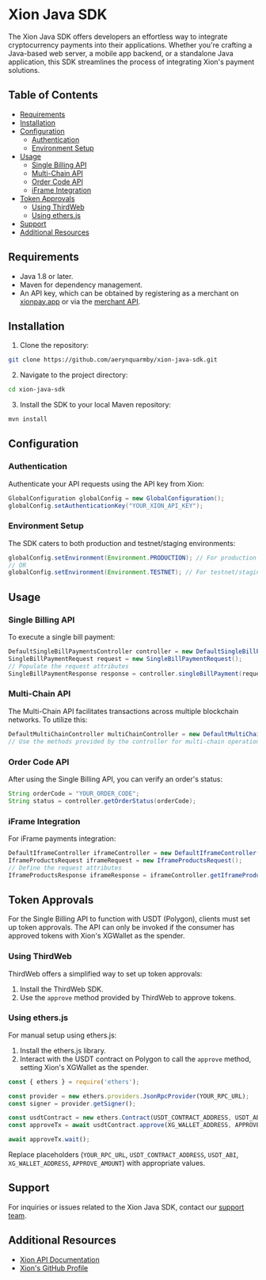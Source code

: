 # Xion Java SDK

The Xion Java SDK offers developers an effortless way to integrate cryptocurrency payments into their applications. Whether you're crafting a Java-based web server, a mobile app backend, or a standalone Java application, this SDK streamlines the process of integrating Xion's payment solutions.

## Table of Contents

- [Requirements](#requirements)
- [Installation](#installation)
- [Configuration](#configuration)
  - [Authentication](#authentication)
  - [Environment Setup](#environment-setup)
- [Usage](#usage)
  - [Single Billing API](#single-billing-api)
  - [Multi-Chain API](#multi-chain-api)
  - [Order Code API](#order-code-api)
  - [iFrame Integration](#iframe-integration)
- [Token Approvals](#token-approvals)
  - [Using ThirdWeb](#using-thirdweb)
  - [Using ethers.js](#using-ethersjs)
- [Support](#support)
- [Additional Resources](#additional-resources)

## Requirements

- Java 1.8 or later.
- Maven for dependency management.
- An API key, which can be obtained by registering as a merchant on [xionpay.app](https://xionpay.app) or via the [merchant API](https://www.apimatic.io/apidocs/xionglobal/v/2_0_0#/java/api-endpoints/merchant/register-sub-merchant).

## Installation

1. Clone the repository:
```bash
git clone https://github.com/aerynquarmby/xion-java-sdk.git
```

2. Navigate to the project directory:
```bash
cd xion-java-sdk
```

3. Install the SDK to your local Maven repository:
```bash
mvn install
```

## Configuration

### Authentication

Authenticate your API requests using the API key from Xion:
```java
GlobalConfiguration globalConfig = new GlobalConfiguration();
globalConfig.setAuthenticationKey("YOUR_XION_API_KEY");
```

### Environment Setup

The SDK caters to both production and testnet/staging environments:
```java
globalConfig.setEnvironment(Environment.PRODUCTION); // For production
// OR
globalConfig.setEnvironment(Environment.TESTNET); // For testnet/staging
```

## Usage

### Single Billing API

To execute a single bill payment:
```java
DefaultSingleBillPaymentsController controller = new DefaultSingleBillPaymentsController(globalConfig);
SingleBillPaymentRequest request = new SingleBillPaymentRequest();
// Populate the request attributes
SingleBillPaymentResponse response = controller.singleBillPayment(request);
```

### Multi-Chain API

The Multi-Chain API facilitates transactions across multiple blockchain networks. To utilize this:
```java
DefaultMultiChainController multiChainController = new DefaultMultiChainController(globalConfig);
// Use the methods provided by the controller for multi-chain operations
```

### Order Code API

After using the Single Billing API, you can verify an order's status:
```java
String orderCode = "YOUR_ORDER_CODE";
String status = controller.getOrderStatus(orderCode);
```

### iFrame Integration

For iFrame payments integration:
```java
DefaultIframeController iframeController = new DefaultIframeController(globalConfig);
IframeProductsRequest iframeRequest = new IframeProductsRequest();
// Define the request attributes
IframeProductsResponse iframeResponse = iframeController.getIframeProducts(iframeRequest);
```

## Token Approvals

For the Single Billing API to function with USDT (Polygon), clients must set up token approvals. The API can only be invoked if the consumer has approved tokens with Xion's XGWallet as the spender.

### Using ThirdWeb

ThirdWeb offers a simplified way to set up token approvals:
1. Install the ThirdWeb SDK.
2. Use the `approve` method provided by ThirdWeb to approve tokens.

### Using ethers.js

For manual setup using ethers.js:
1. Install the ethers.js library.
2. Interact with the USDT contract on Polygon to call the `approve` method, setting Xion's XGWallet as the spender.
```javascript
const { ethers } = require('ethers');

const provider = new ethers.providers.JsonRpcProvider(YOUR_RPC_URL);
const signer = provider.getSigner();

const usdtContract = new ethers.Contract(USDT_CONTRACT_ADDRESS, USDT_ABI, signer);
const approveTx = await usdtContract.approve(XG_WALLET_ADDRESS, APPROVE_AMOUNT);

await approveTx.wait();
```
Replace placeholders (`YOUR_RPC_URL`, `USDT_CONTRACT_ADDRESS`, `USDT_ABI`, `XG_WALLET_ADDRESS`, `APPROVE_AMOUNT`) with appropriate values.

## Support

For inquiries or issues related to the Xion Java SDK, contact our [support team](mailto:contact@xion.global).

## Additional Resources

- [Xion API Documentation](https://apimatic.io/apidocs/xionglobal)
- [Xion's GitHub Profile](https://github.com/xion-global)
